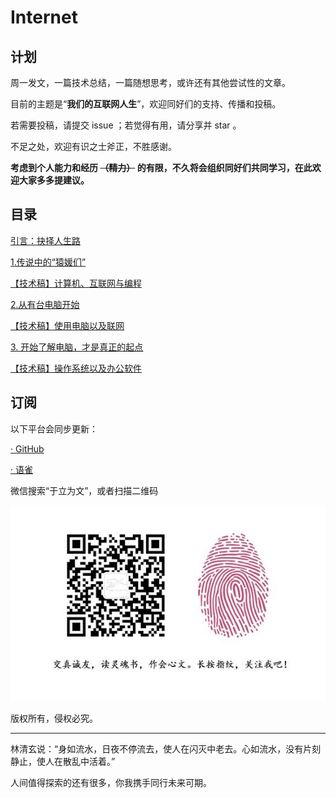 # Internet

## 计划

周一发文，一篇技术总结，一篇随想思考，或许还有其他尝试性的文章。

目前的主题是“**我们的互联网人生**”，欢迎同好们的支持、传播和投稿。

若需要投稿，请提交 issue ；若觉得有用，请分享并 star 。

不足之处，欢迎有识之士斧正，不胜感谢。

**考虑到个人能力和经历
~~（精力）~~
的有限，不久将会组织同好们共同学习，在此欢迎大家多多提建议。**


## 目录

[引言：抉择人生路](./docs/0.md)

[1.传说中的“猿媛们”](./docs/1-0.md)

[【技术稿】计算机、互联网与编程](./docs/1-1.md)

[2.从有台电脑开始](./docs/2-0.md)

[【技术稿】使用电脑以及联网](./docs/2-1.md)

[3. 开始了解电脑，才是真正的起点](./docs/3-0.md)

[【技术稿】操作系统以及办公软件](./docs/3-1.md)




## 订阅

以下平台会同步更新：

[· GitHub](https://github.com/shxingzhe/Internet)

[· 语雀](https://www.yuque.com/yuli/internet)

微信搜索“于立为文”，或者扫描二维码

![](./docs/wechat-mp.jpg)



版权所有，侵权必究。

---

林清玄说：“身如流水，日夜不停流去，使人在闪灭中老去。心如流水，没有片刻静止，使人在散乱中活着。”

人间值得探索的还有很多，你我携手同行未来可期。



